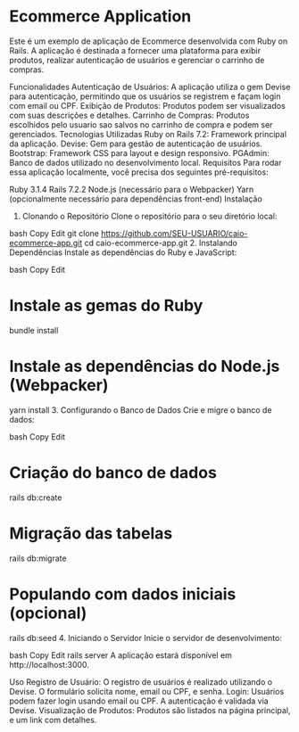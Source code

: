 # Ecommerce Application
Este é um exemplo de aplicação de Ecommerce desenvolvida com Ruby on Rails. A aplicação é destinada a fornecer uma plataforma para exibir produtos, realizar autenticação de usuários e gerenciar o carrinho de compras.

Funcionalidades
Autenticação de Usuários: A aplicação utiliza o gem Devise para autenticação, permitindo que os usuários se registrem e façam login com email ou CPF.
Exibição de Produtos: Produtos podem ser visualizados com suas descrições e detalhes.
Carrinho de Compras: Produtos escolhidos pelo usuario sao salvos no carrinho de compra e podem ser gerenciados.
Tecnologias Utilizadas
Ruby on Rails 7.2: Framework principal da aplicação.
Devise: Gem para gestão de autenticação de usuários.
Bootstrap: Framework CSS para layout e design responsivo.
PGAdmin: Banco de dados utilizado no desenvolvimento local.
Requisitos
Para rodar essa aplicação localmente, você precisa dos seguintes pré-requisitos:

Ruby 3.1.4
Rails 7.2.2
Node.js (necessário para o Webpacker)
Yarn (opcionalmente necessário para dependências front-end)
Instalação
1. Clonando o Repositório
Clone o repositório para o seu diretório local:

bash
Copy
Edit
git clone https://github.com/SEU-USUARIO/caio-ecommerce-app.git
cd caio-ecommerce-app.git
2. Instalando Dependências
Instale as dependências do Ruby e JavaScript:

bash
Copy
Edit
# Instale as gemas do Ruby
bundle install

# Instale as dependências do Node.js (Webpacker)
yarn install
3. Configurando o Banco de Dados
Crie e migre o banco de dados:

bash
Copy
Edit
# Criação do banco de dados
rails db:create

# Migração das tabelas
rails db:migrate

# Populando com dados iniciais (opcional)
rails db:seed
4. Iniciando o Servidor
Inicie o servidor de desenvolvimento:

bash
Copy
Edit
rails server
A aplicação estará disponível em http://localhost:3000.

Uso
Registro de Usuário: O registro de usuários é realizado utilizando o Devise. O formulário solicita nome, email ou CPF, e senha.
Login: Usuários podem fazer login usando email ou CPF. A autenticação é validada via Devise.
Visualização de Produtos: Produtos são listados na página principal, e um link com detalhes.
